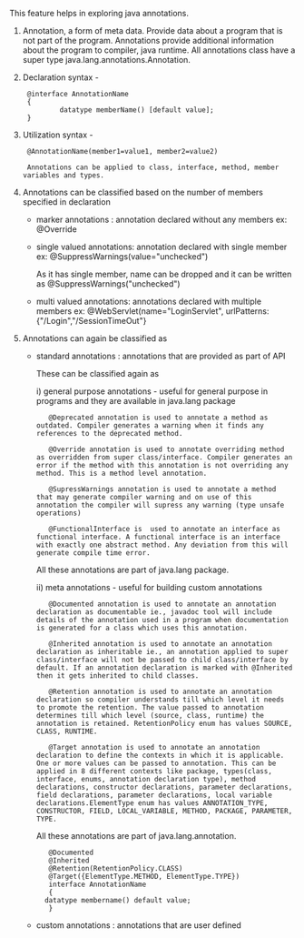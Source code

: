 This feature helps in exploring java annotations.

1) Annotation, a form of meta data. Provide data about a program that is not part of the program. Annotations provide additional information about the program to compiler, java runtime. All annotations class have a super type java.lang.annotations.Annotation.

2) Declaration syntax -

		@interface AnnotationName 
		{
				datatype memberName() [default value];
		}

3) Utilization syntax - 

	 	@AnnotationName(member1=value1, member2=value2)
 
		Annotations can be applied to class, interface, method, member variables and types. 

4) Annotations can be classified based on the number of members specified in declaration 

      - marker annotations : annotation declared without any members 
		ex: @Override 
				
      - single valued annotations: annotation declared with single member
		ex: @SuppressWarnings(value="unchecked")
				
		As it has single member, name can be dropped and it can be written as @SuppressWarnings("unchecked")
				
      - multi valued annotations: annotations declared with multiple members 
        	ex: @WebServlet(name="LoginServlet", urlPatterns: {"/Login","/SessionTimeOut"}
				
5) Annotations can again be classified as 
    
     - standard annotations :  annotations that are provided as part of API 
     
       These can be classified again as
       
   	   i)  general purpose annotations - useful for general purpose in programs and they are available in java.lang package
	      
		      @Deprecated annotation is used to annotate a method as outdated. Compiler generates a warning when it finds any references to the deprecated method.

		      @Override annotation is used to annotate overriding method as overridden from super class/interface. Compiler generates an error if the method with this annotation is not overriding any method. This is a method level annotation.

		      @SupressWarnings annotation is used to annotate a method that may generate compiler warning and on use of this annotation the compiler will supress any warning (type unsafe operations)

		      @FunctionalInterface is  used to annotate an interface as functional interface. A functional interface is an interface with exactly one abstract method. Any deviation from this will generate compile time error.  
	      
	      All these annotations are part of java.lang package. 
	  
	   ii) meta annotations - useful for building custom annotations 
	  
		      @Documented annotation is used to annotate an annotation declaration as documentable ie., javadoc tool will include details of the annotation used in a program when documentation is generated for a class which uses this annotation.	 		 

		      @Inherited annotation is used to annotate an annotation declaration as inheritable ie., an annotation applied to super class/interface will not be passed to child class/interface by default. If an annotation declaration is marked with @Inherited then it gets inherited to child classes.

		      @Retention annotation is used to annotate an annotation declaration so compiler understands till which level it needs to promote the retention. The value passed to annotation determines till which level (source, class, runtime) the annotation is retained. RetentionPolicy enum has values SOURCE, CLASS, RUNTIME.  

		      @Target annotation is used to annotate an annotation declaration to define the contexts in which it is applicable. One or more values can be passed to annotation. This can be applied in 8 different contexts like package, types(class, interface, enums, annotation declaration type), method declarations, constructor declarations, parameter declarations, field declarations, parameter declarations, local variable declarations.ElementType enum has values ANNOTATION_TYPE, CONSTRUCTOR, FIELD, LOCAL_VARIABLE, METHOD, PACKAGE, PARAMETER, TYPE. 
	      
	      All these annotations are part of java.lang.annotation.
	      
		      @Documented
		      @Inherited
		      @Retention(RetentionPolicy.CLASS)
		      @Target({ElementType.METHOD, ElementType.TYPE})
		      interface AnnotationName
		      {
			 datatype membername() default value;
		      }
	      
     
     - custom annotations : annotations that are user defined
				
